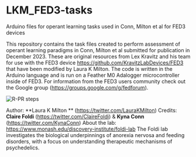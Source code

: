 # LKM_FED3-tasks
Arduino files for operant learning tasks used in Conn, Milton et al for FED3 devices

This repository contains the task files created to perform assessment of operant learning paradigms in Conn, Milton et al submitted for publication in December 2023.
These are original resources from Lex Kravitz and his team for use with the FED3 device https://github.com/KravitzLabDevices/FED3 that have been modified by Laura K Milton.
The code is written in the Arduino language and is run on a Feather M0 Adalogger microcontroller inside of FED3. For information from the FED3 users community check out the Google group (https://groups.google.com/g/fedforum).


![R-PR steps](https://github.com/Foldi-Lab/LKM_FED3-tasks/assets/88862221/b05e91a7-5acc-4a9a-80d7-5c2d22137f08)

Author: **Laura K Milton ** (https://twitter.com/LauraKMilton) 
Credits: **Claire Foldi** (https://twitter.com/ClaireFoldi) & **Kyna Conn** (https://twitter.com/KynaConn)
About the lab: https://www.monash.edu/discovery-institute/foldi-lab
The Foldi lab investigates the biological underpinnings of anorexia nervosa and feeding disorders, with a focus on understanding therapeutic mechanisms of psychedelics.
